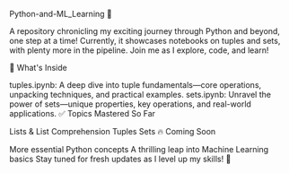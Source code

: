 Python-and-ML_Learning 🚀

A repository chronicling my exciting journey through Python and beyond, one step at a time! Currently, it showcases notebooks on tuples and sets, with plenty more in the pipeline. Join me as I explore, code, and learn!

📂 What's Inside

tuples.ipynb: A deep dive into tuple fundamentals—core operations, unpacking techniques, and practical examples.
sets.ipynb: Unravel the power of sets—unique properties, key operations, and real-world applications.
✅ Topics Mastered So Far

Lists & List Comprehension
Tuples
Sets
🔥 Coming Soon

More essential Python concepts
A thrilling leap into Machine Learning basics
Stay tuned for fresh updates as I level up my skills! 🚀
